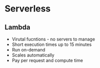 # Serverless

## Lambda
* Virutal fucntions - no servers to manage
* Short execution times up to 15 minutes
* Run on-demand
* Scales automatically
* Pay per request and compute time
